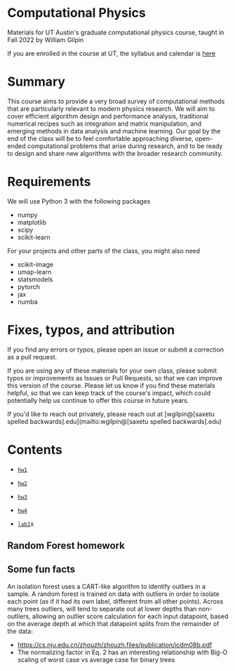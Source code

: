 # Computational Physics

Materials for UT Austin's graduate computational physics course, taught in Fall 2022 by William Gilpin

If you are enrolled in the course at UT, the syllabus and calendar is [here](https://docs.google.com/document/d/1URJmdpTVG8E2bLLu5xAHctICb6krbZ0fC0hO2i2xEXY/edit?usp=sharing)

# Summary

This course aims to provide a very broad survey of computational methods that are particularly relevant to modern physics research. We will aim to cover efficient algorithm design and performance analysis, traditional numerical recipes such as integration and matrix manipulation, and emerging methods in data analysis and machine learning. Our goal by the end of the class will be to feel comfortable approaching diverse, open-ended computational problems that arise during research, and to be ready to design and share new algorithms with the broader research community.

# Requirements

We will use Python 3 with the following packages

+ numpy
+ matplotlib
+ scipy
+ scikit-learn

For your projects and other parts of the class, you might also need

+ scikit-image
+ umap-learn
+ statsmodels
+ pytorch
+ jax
+ numba


# Fixes, typos, and attribution

If you find any errors or typos, please open an issue or submit a correction as a pull request.

If you are using any of these materials for your own class, please submit typos or improvements as Issues or Pull Requests, so that we can improve this version of the course. Please let us know if you find these materials helpful, so that we can keep track of the course's impact, which could  potentially help us continue to offer this course in future years.

If you'd like to reach out privately, please reach out at [wgilpin@[saxetu spelled backwards].edu](mailto:wgilpin@[saxetu spelled backwards].edu)

# Contents

+ [`hw1`](hw/hw1/hw1.ipynb)
+ [`hw2`](hw/hw2/hw2.ipynb)
+ [`hw3`](hw/hw3/hw3.ipynb)
+ [`hw4`](hw/hw3/hw4.ipynb)

+ [`lab1`](labs/lab1/lab1.ipynb)x

## Random Forest homework


## Some fun facts

An isolation forest uses a CART-like algorithm to identify outliers in a sample. A random forest is trained on data with outliers in order to isolate each point (as if it had its own label, different from all other points). Across many trees outliers, will tend to separate out at lower depths than non-outliers, allowing an outlier score calculation for each input datapoint, based on the average depth at which that datapoint splits from the remainder of the data:
+ https://cs.nju.edu.cn/zhouzh/zhouzh.files/publication/icdm08b.pdf
+ The normalizing factor in Eq. 2 has an interesting relationship with Big-O scaling of worst case vs average case for binary trees